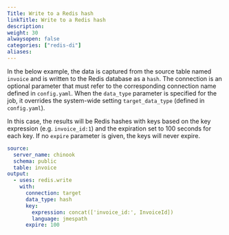 ```yaml
---
Title: Write to a Redis hash
linkTitle: Write to a Redis hash
description:
weight: 30
alwaysopen: false
categories: ["redis-di"]
aliases: 
---
```


In the below example, the data is captured from the source table named `invoice` and is written to the Redis database as a `hash`. The connection is an optional parameter that must refer to the corresponding connection name defined in `config.yaml`. 
When the `data_type` parameter is specified for the job, it overrides the system-wide setting `target_data_type` (defined in `config.yaml`). 

In this case, the results will be Redis hashes with keys based on the key expression (e.g. `invoice_id:1`) and the expiration set to 100 seconds for each key. 
If no `expire` parameter is given, the keys will never expire.    

```yaml
source:
  server_name: chinook
  schema: public
  table: invoice
output:
  - uses: redis.write
    with:
      connection: target
      data_type: hash
      key:
        expression: concat(['invoice_id:', InvoiceId])
        language: jmespath
      expire: 100
```